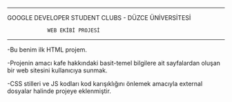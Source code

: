 ---------------------------------------------------
GOOGLE DEVELOPER STUDENT CLUBS - DÜZCE ÜNİVERSİTESİ

                 WEB EKİBİ PROJESİ
---------------------------------------------------

-Bu benim ilk HTML projem.


-Projenin amacı kafe hakkındaki basit-temel bilgilere ait sayfalardan oluşan bir web sitesini kullanıcıya sunmak.


-CSS stilleri ve JS kodları kod karışıklığını önlemek amacıyla external dosyalar halinde projeye eklenmiştir.
